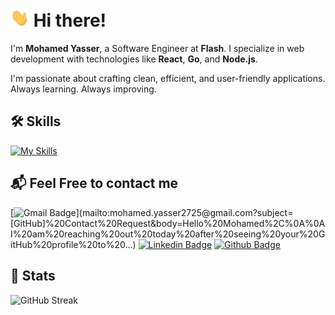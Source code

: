 # <img width="30px" margin="0px" src="https://raw.githubusercontent.com/ABSphreak/ABSphreak/master/gifs/Hi.gif"> Hi there!

I'm **Mohamed Yasser**, a Software Engineer at **Flash**. I specialize in web development with technologies like **React**, **Go**, and **Node.js**.

I'm passionate about crafting clean, efficient, and user-friendly applications. Always learning. Always improving.

## 🛠️ Skills

<a href="https://skillicons.dev">
  <img src="https://skillicons.dev/icons?i=vite,react,nextjs,tailwind,typescript,go,nodejs" alt="My Skills" />
</a>

## 📬 Feel Free to contact me
[![Gmail Badge](https://img.shields.io/badge/-Gmail-d14836?style=flat-square&logo=Gmail&logoColor=white&link=mailto:mohamed.yasser2725@gmail.com?subject=[GitHub]%20Contact%20Request&body=Hello%20Mohamed%2C%0A%0AI%20am%20reaching%20out%20today%20after%20seeing%20your%20GitHub%20profile%20to%20...)](mailto:mohamed.yasser2725@gmail.com?subject=[GitHub]%20Contact%20Request&body=Hello%20Mohamed%2C%0A%0AI%20am%20reaching%20out%20today%20after%20seeing%20your%20GitHub%20profile%20to%20...)
[![Linkedin Badge](https://img.shields.io/badge/-LinkedIn-blue?style=flat-square&logo=Linkedin&logoColor=white&link=https://www.linkedin.com/in/mohamedyasser27/)](https://www.linkedin.com/in/mohamedyasser27)
[![Github Badge](http://img.shields.io/badge/-Github-black?style=flat-square&logo=github&link=https://github.com/mohamedyasser27/)](https://github.com/mohamedyasser27/) 

## 🚀 Stats
<img src="https://streak-stats.demolab.com?user=mohamedyasser27&theme=tokyonight&date_format=M%20j%5B%2C%20Y%5D" alt="GitHub Streak" />
